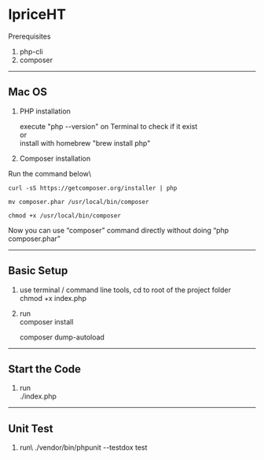 # IpriceHT

Prerequisites
1. php-cli
2. composer


-------
Mac OS
-------
1. PHP installation

    execute "php --version" on Terminal to check if it exist\
                            or\
    install with homebrew "brew install php"

2. Composer installation

Run the command below\

    curl -sS https://getcomposer.org/installer | php

    mv composer.phar /usr/local/bin/composer

    chmod +x /usr/local/bin/composer

Now you can use “composer” command directly without doing “php composer.phar”

-----------
Basic Setup
-----------
1. use terminal / command line tools, cd to root of the project folder\
    chmod +x index.php

2. run\
    composer install

    composer dump-autoload


--------------  
Start the Code
--------------
1. run\
    ./index.php

--------------
Unit Test
--------------
1. run\ 
    ./vendor/bin/phpunit --testdox test

